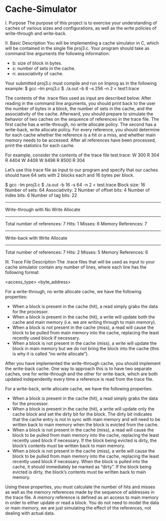 # Cache-Simulator


I. Purpose
The purpose of this project is to exercise your understanding of caches of various sizes and configurations, 
as well as the write policies of write-through and write-back.

II. Basic Description
You will be implementing a cache simulator in C, which will be contained in the single file proj3.c. 
Your program should take as command line arguments the following information:
- b: size of block in bytes.
- s: number of sets in the cache.
- n: associativity of cache.

Your submitted proj3.c must compile and run on linprog as in the following example:
 $ gcc –lm proj3.c
 $ ./a.out –b 8 –s 256 –n 2 < test1.trace

The contents of the .trace files used as input are described below.
After reading in the command line arguments, you should print back to the user the number of
bytes in a block, the number of sets in the cache, and the associativity of the cache.
Afterward, you should prepare to simulate the behavior of two caches on the sequence of
references in the trace file. The first cache has a write-through, no write allocate policy. The
second has a write-back, write allocate policy. For every reference, you should determine for 
each cache whether the reference is a hit or a miss, and whether main memory needs to be
accessed. After all references have been processed, print the statistics for each cache.

For example, consider the contents of the trace file test.trace:
W 300
R 304
R 4404
W 4408
W 8496
R 8500
R 304

Let’s use this trace file as input to our program and specify that our caches should have 64 sets
with 2 blocks each and 16 bytes per block.

$ gcc -lm proj3.c
$ ./a.out -b 16 -s 64 -n 2 < test.trace
Block size: 16
Number of sets: 64
Associativity: 2
Number of offset bits: 4
Number of index bits: 6
Number of tag bits: 22
****************************************
Write-through with No Write Allocate
****************************************
Total number of references: 7
Hits: 1
Misses: 6
Memory References: 7
****************************************
Write-back with Write Allocate
****************************************
Total number of references: 7
Hits: 2
Misses: 5
Memory References: 6

III. Trace File Description
The .trace files that will be used as input to your cache simulator contain any number of lines,
where each line has the following format:

 <access_type> <byte_address>

For a write-through, no write allocate cache, we have the following properties:
- When a block is present in the cache (hit), a read simply grabs the data for the processor.
- When a block is present in the cache (hit), a write will update both the cache and main
memory (i.e. we are writing through to main memory).
- When a block is not present in the cache (miss), a read will cause the block to be pulled from
main memory into the cache, replacing the least recently used block if necessary.
- When a block is not present in the cache (miss), a write will update the block in main memory
but we do not bring the block into the cache (this is why it is called “no write allocate”).

After you have implemented the write-through cache, you should implement the write-back cache. One way to 
approach this is to have two separate caches, one for write-through and the other for write-back, which are 
both updated independently every time a reference is read from the trace file. 

For a write-back, write allocate cache, we have the following properties:
- When a block is present in the cache (hit), a read simply grabs the data for the processor.
- When a block is present in the cache (hit), a write will update only the cache block and set the dirty bit 
  for the block. The dirty bit indicates that the cache entry is not in sync with main memory and will need 
  to be written back to main memory when the block is evicted from the cache.
- When a block is not present in the cache (miss), a read will cause the block to be pulled from main memory 
  into the cache, replacing the least recently used block if necessary. If the block being evicted is dirty, 
  the block’s contents must be written back to main memory.
- When a block is not present in the cache (miss), a write will cause the block to be pulled from main memory 
  into the cache, replacing the least recently used block if necessary. When the block is pulled into the cache, 
  it should immediately be marked as “dirty”. If the block being evicted is dirty, the block’s contents must be
  written back to main memory.

Using these properties, you must calculate the number of hits and misses as well as the
memory references made by the sequence of addresses in the trace file. A memory reference is
defined as an access to main memory in order to either update or read a block. You do not
need to model the data or main memory, we are just simulating the effect of the references,
not dealing with actual data.
